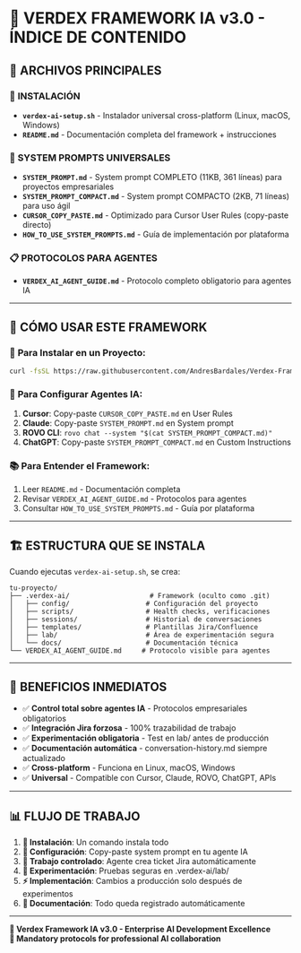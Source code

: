 # 📁 VERDEX FRAMEWORK IA v3.0 - ÍNDICE DE CONTENIDO

## 🎯 **ARCHIVOS PRINCIPALES**

### 🚀 **INSTALACIÓN**
- **`verdex-ai-setup.sh`** - Instalador universal cross-platform (Linux, macOS, Windows)
- **`README.md`** - Documentación completa del framework + instrucciones

### 🤖 **SYSTEM PROMPTS UNIVERSALES**
- **`SYSTEM_PROMPT.md`** - System prompt COMPLETO (11KB, 361 líneas) para proyectos empresariales
- **`SYSTEM_PROMPT_COMPACT.md`** - System prompt COMPACTO (2KB, 71 líneas) para uso ágil
- **`CURSOR_COPY_PASTE.md`** - Optimizado para Cursor User Rules (copy-paste directo)
- **`HOW_TO_USE_SYSTEM_PROMPTS.md`** - Guía de implementación por plataforma

### 📋 **PROTOCOLOS PARA AGENTES**
- **`VERDEX_AI_AGENT_GUIDE.md`** - Protocolo completo obligatorio para agentes IA

---

## 🎯 **CÓMO USAR ESTE FRAMEWORK**

### 🔧 **Para Instalar en un Proyecto:**
```bash
curl -fsSL https://raw.githubusercontent.com/AndresBardales/Verdex-Framework-IA/main/verdex-ai-setup.sh | bash
```

### 🤖 **Para Configurar Agentes IA:**
1. **Cursor**: Copy-paste `CURSOR_COPY_PASTE.md` en User Rules
2. **Claude**: Copy-paste `SYSTEM_PROMPT.md` en System prompt
3. **ROVO CLI**: `rovo chat --system "$(cat SYSTEM_PROMPT_COMPACT.md)"`
4. **ChatGPT**: Copy-paste `SYSTEM_PROMPT_COMPACT.md` en Custom Instructions

### 📚 **Para Entender el Framework:**
1. Leer `README.md` - Documentación completa
2. Revisar `VERDEX_AI_AGENT_GUIDE.md` - Protocolos para agentes
3. Consultar `HOW_TO_USE_SYSTEM_PROMPTS.md` - Guía por plataforma

---

## 🏗️ **ESTRUCTURA QUE SE INSTALA**

Cuando ejecutas `verdex-ai-setup.sh`, se crea:

```
tu-proyecto/
├── .verdex-ai/                    # Framework (oculto como .git)
│   ├── config/                   # Configuración del proyecto
│   ├── scripts/                  # Health checks, verificaciones
│   ├── sessions/                 # Historial de conversaciones
│   ├── templates/                # Plantillas Jira/Confluence
│   ├── lab/                      # Área de experimentación segura
│   └── docs/                     # Documentación técnica
└── VERDEX_AI_AGENT_GUIDE.md     # Protocolo visible para agentes
```

---

## 🎯 **BENEFICIOS INMEDIATOS**

- ✅ **Control total sobre agentes IA** - Protocolos empresariales obligatorios
- ✅ **Integración Jira forzosa** - 100% trazabilidad de trabajo
- ✅ **Experimentación obligatoria** - Test en lab/ antes de producción
- ✅ **Documentación automática** - conversation-history.md siempre actualizado
- ✅ **Cross-platform** - Funciona en Linux, macOS, Windows
- ✅ **Universal** - Compatible con Cursor, Claude, ROVO, ChatGPT, APIs

---

## 📊 **FLUJO DE TRABAJO**

1. **🚀 Instalación**: Un comando instala todo
2. **🤖 Configuración**: Copy-paste system prompt en tu agente IA
3. **🎫 Trabajo controlado**: Agente crea ticket Jira automáticamente
4. **🧪 Experimentación**: Pruebas seguras en .verdex-ai/lab/
5. **⚡ Implementación**: Cambios a producción solo después de experimentos
6. **📝 Documentación**: Todo queda registrado automáticamente

---

**🏢 Verdex Framework IA v3.0 - Enterprise AI Development Excellence**  
**🎯 Mandatory protocols for professional AI collaboration** 